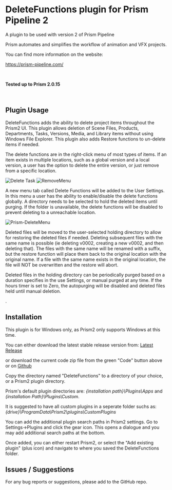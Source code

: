 # **DeleteFunctions plugin for Prism Pipeline 2**
A plugin to be used with version 2 of Prism Pipeline 

Prism automates and simplifies the workflow of animation and VFX projects.

You can find more information on the website:

https://prism-pipeline.com/

<br/>

**Tested up to Prism 2.0.15**

<br/>

## **Plugin Usage**

DeleteFunctions adds the ability to delete project items throughout the Prism2 UI.  This plugin allows deletion of Scene Files, Products, Departments, Tasks, Versions, Media, and Library items without using Windows File Explorer.  This plugin also adds Restore functions to un-delete items if needed.

The delete functions are in the right-click menu of most types of items.  If an item exists in multiple locations, such as a global version and a local version, a user has the option to delete the entire version, or just remove from a specific location.  

![Delete Task](https://github.com/AltaArts/DeleteFunctions--Prism-Plugin/assets/86539171/4219e882-c4f4-45b5-b627-c473a469acf7) ![RemoveMenu](https://github.com/AltaArts/DeleteFunctions--Prism-Plugin/assets/86539171/758b77af-6519-4b7e-a5e3-28bcf47bca18)




A new menu tab called Delete Functions will be added to the User Settings.  In this menu a user has the ability to enable/disable the delete functions globally.  A directory needs to be selected to hold the deleted items until purging.  If the folder is unavailable, the delete functions will be disabled to prevent deleting to a unreachable location.

![Prism-DeleteMenu](https://github.com/AltaArts/DeleteFunctions--Prism-Plugin/assets/86539171/71ae8313-5735-4423-8c16-ee49339d65ae)

Deleted files will be moved to the user-selected holding directory to allow for restoring the deleted files if needed.  Deleting subsequent files with the same name is possible (ie deleting v0002, creating a new v0002, and then deleting that).  The files with the same name will be renamed with a suffix, but the restore function will place them back to the original location with the original name.  If a file with the same name exists in the original location, the file will NOT be overwritten and the restore will abort.

Deleted files in the holding directory can be periodically purged based on a duration specifies in the use Settings, or manual purged at any time.  If the hours timer is set to Zero, the autopurging will be disabled and deleted files held until manual deletion.

. 




## **Installation**

This plugin is for Windows only, as Prism2 only supports Windows at this time.

You can either download the latest stable release version from: [Latest Release](https://github.com/AltaArts/DeleteFunctions--Prism-Plugin/releases/latest)

or download the current code zip file from the green "Code" button above or on [Github](https://github.com/JBreckeen/DeleteFunctions--Prism-Plugin/tree/main)

Copy the directory named "DeleteFunctions" to a directory of your choice, or a Prism2 plugin directory.

Prism's default plugin directories are: *{installation path}\Plugins\Apps* and *{installation Path}\Plugins\Custom*.

It is suggested to have all custom plugins in a seperate folder suchs as: *{drive}\ProgramData\Prism2\plugins\CustomPlugins*

You can add the additional plugin search paths in Prism2 settings.  Go to Settings->Plugins and click the gear icon.  This opens a dialogue and you may add additional search paths at the bottom.

Once added, you can either restart Prism2, or select the "Add existing plugin" (plus icon) and navigate to where you saved the DeleteFunctions folder.


## **Issues / Suggestions**

For any bug reports or suggestions, please add to the GitHub repo.
